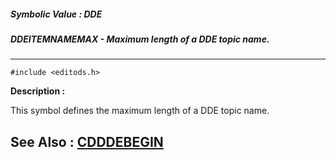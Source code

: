 ##### Symbolic Value : DDE
##### DDEITEMNAMEMAX - Maximum length of a DDE topic name.
---
```
#include <editods.h>
```
**Description :**

This symbol defines the maximum length of a DDE topic name.

**See Also :**
[CDDDEBEGIN](/domino-c-api-docs/reference/Data/CDDDEBEGIN)
---
